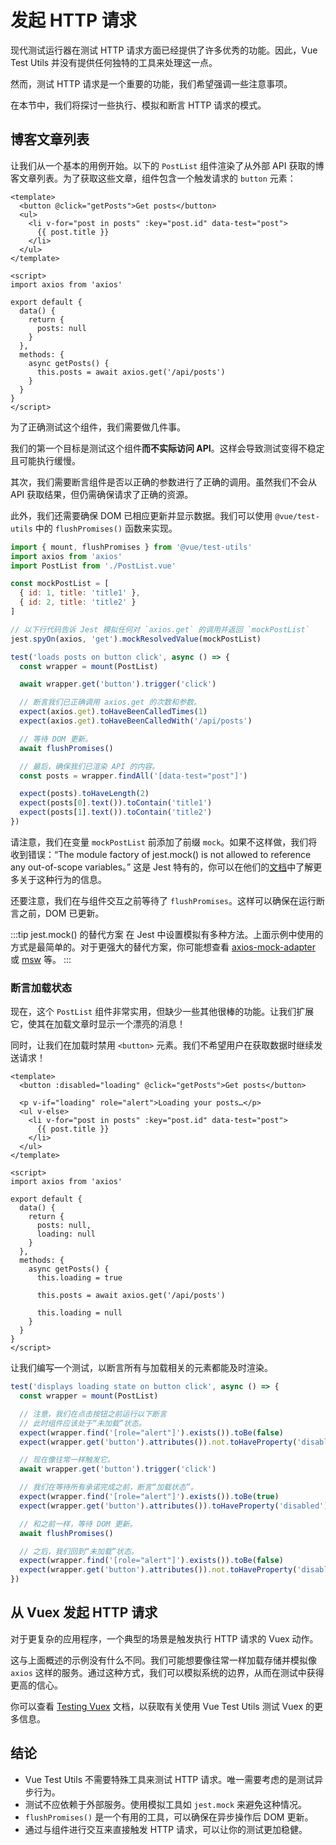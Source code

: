 # 发起 HTTP 请求

现代测试运行器在测试 HTTP 请求方面已经提供了许多优秀的功能。因此，Vue Test Utils 并没有提供任何独特的工具来处理这一点。

然而，测试 HTTP 请求是一个重要的功能，我们希望强调一些注意事项。

在本节中，我们将探讨一些执行、模拟和断言 HTTP 请求的模式。

## 博客文章列表

让我们从一个基本的用例开始。以下的 `PostList` 组件渲染了从外部 API 获取的博客文章列表。为了获取这些文章，组件包含一个触发请求的 `button` 元素：

```vue
<template>
  <button @click="getPosts">Get posts</button>
  <ul>
    <li v-for="post in posts" :key="post.id" data-test="post">
      {{ post.title }}
    </li>
  </ul>
</template>

<script>
import axios from 'axios'

export default {
  data() {
    return {
      posts: null
    }
  },
  methods: {
    async getPosts() {
      this.posts = await axios.get('/api/posts')
    }
  }
}
</script>
```

为了正确测试这个组件，我们需要做几件事。

我们的第一个目标是测试这个组件**而不实际访问 API**。这样会导致测试变得不稳定且可能执行缓慢。

其次，我们需要断言组件是否以正确的参数进行了正确的调用。虽然我们不会从 API 获取结果，但仍需确保请求了正确的资源。

此外，我们还需要确保 DOM 已相应更新并显示数据。我们可以使用 `@vue/test-utils` 中的 `flushPromises()` 函数来实现。

```js
import { mount, flushPromises } from '@vue/test-utils'
import axios from 'axios'
import PostList from './PostList.vue'

const mockPostList = [
  { id: 1, title: 'title1' },
  { id: 2, title: 'title2' }
]

// 以下行代码告诉 Jest 模拟任何对 `axios.get` 的调用并返回 `mockPostList`
jest.spyOn(axios, 'get').mockResolvedValue(mockPostList)

test('loads posts on button click', async () => {
  const wrapper = mount(PostList)

  await wrapper.get('button').trigger('click')

  // 断言我们已正确调用 axios.get 的次数和参数。
  expect(axios.get).toHaveBeenCalledTimes(1)
  expect(axios.get).toHaveBeenCalledWith('/api/posts')

  // 等待 DOM 更新。
  await flushPromises()

  // 最后，确保我们已渲染 API 的内容。
  const posts = wrapper.findAll('[data-test="post"]')

  expect(posts).toHaveLength(2)
  expect(posts[0].text()).toContain('title1')
  expect(posts[1].text()).toContain('title2')
})
```

请注意，我们在变量 `mockPostList` 前添加了前缀 `mock`。如果不这样做，我们将收到错误：“The module factory of jest.mock() is not allowed to reference any out-of-scope variables。” 这是 Jest 特有的，你可以在他们的[文档](https://jestjs.io/docs/es6-class-mocks#calling-jestmock-with-the-module-factory-parameter)中了解更多关于这种行为的信息。

还要注意，我们在与组件交互之前等待了 `flushPromises`。这样可以确保在运行断言之前，DOM 已更新。

:::tip jest.mock() 的替代方案
在 Jest 中设置模拟有多种方法。上面示例中使用的方式是最简单的。对于更强大的替代方案，你可能想查看 [axios-mock-adapter](https://github.com/ctimmerm/axios-mock-adapter) 或 [msw](https://github.com/mswjs/msw) 等。
:::

### 断言加载状态

现在，这个 `PostList` 组件非常实用，但缺少一些其他很棒的功能。让我们扩展它，使其在加载文章时显示一个漂亮的消息！

同时，让我们在加载时禁用 `<button>` 元素。我们不希望用户在获取数据时继续发送请求！

```vue {2,4,19,24,28}
<template>
  <button :disabled="loading" @click="getPosts">Get posts</button>

  <p v-if="loading" role="alert">Loading your posts…</p>
  <ul v-else>
    <li v-for="post in posts" :key="post.id" data-test="post">
      {{ post.title }}
    </li>
  </ul>
</template>

<script>
import axios from 'axios'

export default {
  data() {
    return {
      posts: null,
      loading: null
    }
  },
  methods: {
    async getPosts() {
      this.loading = true

      this.posts = await axios.get('/api/posts')

      this.loading = null
    }
  }
}
</script>
```

让我们编写一个测试，以断言所有与加载相关的元素都能及时渲染。

```js
test('displays loading state on button click', async () => {
  const wrapper = mount(PostList)

  // 注意，我们在点击按钮之前运行以下断言
  // 此时组件应该处于“未加载”状态。
  expect(wrapper.find('[role="alert"]').exists()).toBe(false)
  expect(wrapper.get('button').attributes()).not.toHaveProperty('disabled')

  // 现在像往常一样触发它。
  await wrapper.get('button').trigger('click')

  // 我们在等待所有承诺完成之前，断言“加载状态”。
  expect(wrapper.find('[role="alert"]').exists()).toBe(true)
  expect(wrapper.get('button').attributes()).toHaveProperty('disabled')

  // 和之前一样，等待 DOM 更新。
  await flushPromises()

  // 之后，我们回到“未加载”状态。
  expect(wrapper.find('[role="alert"]').exists()).toBe(false)
  expect(wrapper.get('button').attributes()).not.toHaveProperty('disabled')
})
```

## 从 Vuex 发起 HTTP 请求

对于更复杂的应用程序，一个典型的场景是触发执行 HTTP 请求的 Vuex 动作。

这与上面概述的示例没有什么不同。我们可能想要像往常一样加载存储并模拟像 `axios` 这样的服务。通过这种方式，我们可以模拟系统的边界，从而在测试中获得更高的信心。

你可以查看 [Testing Vuex](vuex.md) 文档，以获取有关使用 Vue Test Utils 测试 Vuex 的更多信息。

## 结论

- Vue Test Utils 不需要特殊工具来测试 HTTP 请求。唯一需要考虑的是测试异步行为。
- 测试不应依赖于外部服务。使用模拟工具如 `jest.mock` 来避免这种情况。
- `flushPromises()` 是一个有用的工具，可以确保在异步操作后 DOM 更新。
- 通过与组件进行交互来直接触发 HTTP 请求，可以让你的测试更加稳健。
